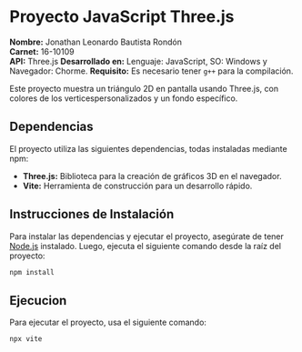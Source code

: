 # Proyecto JavaScript Three.js

**Nombre:** Jonathan Leonardo Bautista Rondón  
**Carnet:** 16-10109  
**API:** Three.js 
**Desarrollado en:**  Lenguaje: JavaScript, SO: Windows y Navegador: Chorme.
**Requisito:** Es necesario tener `g++` para la compilación.   

Este proyecto muestra un triángulo 2D en pantalla usando Three.js, con colores de los verticespersonalizados y un fondo específico.

## Dependencias
El proyecto utiliza las siguientes dependencias, todas instaladas mediante npm:

- **Three.js:** Biblioteca para la creación de gráficos 3D en el navegador.
- **Vite:** Herramienta de construcción para un desarrollo rápido.

## Instrucciones de Instalación

Para instalar las dependencias y ejecutar el proyecto, asegúrate de tener [Node.js](https://nodejs.org/) instalado. Luego, ejecuta el siguiente comando desde la raíz del proyecto:


```bash
npm install
```
## Ejecucion

Para ejecutar el proyecto, usa el siguiente comando:
```bash
npx vite
```
